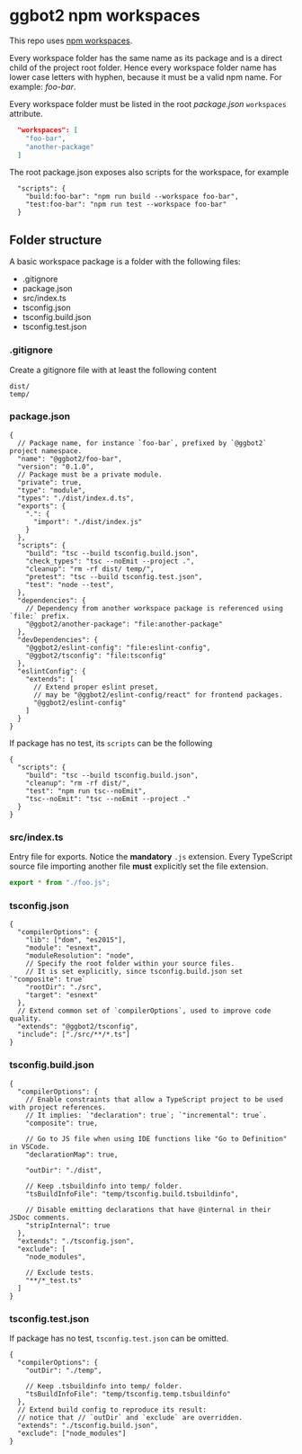 # ggbot2 npm workspaces

This repo uses [npm workspaces](./tech-stack.md#npm-workspaces).

Every workspace folder has the same name as its package and is a direct child of the project root folder.
Hence every workspace folder name has lower case letters with hyphen, because it must be a valid npm name. For example: _foo-bar_.

Every workspace folder must be listed in the root *package.json* `workspaces` attribute.

```json
  "workspaces": [
    "foo-bar",
    "another-package"
  ]
```

The root package.json exposes also scripts for the workspace, for example

```jsonc
  "scripts": {
    "build:foo-bar": "npm run build --workspace foo-bar",
    "test:foo-bar": "npm run test --workspace foo-bar"
  }
```

## Folder structure

A basic workspace package is a folder with the following files:

* .gitignore
* package.json
* src/index.ts
* tsconfig.json
* tsconfig.build.json
* tsconfig.test.json

### .gitignore

Create a gitignore file with at least the following content

```
dist/
temp/
```

### package.json

```jsonc
{
  // Package name, for instance `foo-bar`, prefixed by `@ggbot2` project namespace.
  "name": "@ggbot2/foo-bar",
  "version": "0.1.0",
  // Package must be a private module.
  "private": true,
  "type": "module",
  "types": "./dist/index.d.ts",
  "exports": {
    ".": {
      "import": "./dist/index.js"
    }
  },
  "scripts": {
    "build": "tsc --build tsconfig.build.json",
    "check_types": "tsc --noEmit --project .",
    "cleanup": "rm -rf dist/ temp/",
    "pretest": "tsc --build tsconfig.test.json",
    "test": "node --test",
  },
  "dependencies": {
    // Dependency from another workspace package is referenced using `file:` prefix.
    "@ggbot2/another-package": "file:another-package"
  },
  "devDependencies": {
    "@ggbot2/eslint-config": "file:eslint-config",
    "@ggbot2/tsconfig": "file:tsconfig"
  },
  "eslintConfig": {
    "extends": [
      // Extend proper eslint preset,
      // may be "@ggbot2/eslint-config/react" for frontend packages.
      "@ggbot2/eslint-config"
    ]
  }
}
```

If package has no test, its `scripts` can be the following

```jsonc
{
  "scripts": {
    "build": "tsc --build tsconfig.build.json",
    "cleanup": "rm -rf dist/",
    "test": "npm run tsc--noEmit",
    "tsc--noEmit": "tsc --noEmit --project ."
  }
}
```

### src/index.ts

Entry file for exports. Notice the **mandatory** `.js` extension.
Every TypeScript source file importing another file **must** explicitly set the file
extension.

```ts
export * from "./foo.js";
```

### tsconfig.json

```jsonc
{
  "compilerOptions": {
    "lib": ["dom", "es2015"],
    "module": "esnext",
    "moduleResolution": "node",
    // Specify the root folder within your source files.
    // It is set explicitly, since tsconfig.build.json set `"composite": true`
    "rootDir": "./src",
    "target": "esnext"
  },
  // Extend common set of `compilerOptions`, used to improve code quality.
  "extends": "@ggbot2/tsconfig",
  "include": ["./src/**/*.ts"]
}
```

### tsconfig.build.json

```jsonc
{
  "compilerOptions": {
    // Enable constraints that allow a TypeScript project to be used with project references.
    // It implies: `"declaration": true`; `"incremental": true`.
    "composite": true,

    // Go to JS file when using IDE functions like "Go to Definition" in VSCode.
    "declarationMap": true,

    "outDir": "./dist",

    // Keep .tsbuildinfo into temp/ folder.
    "tsBuildInfoFile": "temp/tsconfig.build.tsbuildinfo",

    // Disable emitting declarations that have @internal in their JSDoc comments.
    "stripInternal": true
  },
  "extends": "./tsconfig.json",
  "exclude": [
    "node_modules",

    // Exclude tests.
    "**/*_test.ts"
  ]
}
```

### tsconfig.test.json

If package has no test, `tsconfig.test.json` can be omitted.

```jsonc
{
  "compilerOptions": {
    "outDir": "./temp",

    // Keep .tsbuildinfo into temp/ folder.
    "tsBuildInfoFile": "temp/tsconfig.temp.tsbuildinfo"
  },
  // Extend build config to reproduce its result:
  // notice that // `outDir` and `exclude` are overridden.
  "extends": "./tsconfig.build.json",
  "exclude": ["node_modules"]
}
```
